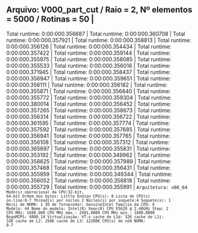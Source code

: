 Arquivo: V000_part_cut / Raio = 2, Nº elementos = 5000 / Rotinas = 50 |
-----------------------------------------------------------------------------------
Total runtime: 0:00:000.356687 |
Total runtime: 0:00:000.360708 |
Total runtime: 0:00:000.357921 |
Total runtime: 0:00:000.358813 |
Total runtime: 0:00:000.356126 |
Total runtime: 0:00:000.354434 |
Total runtime: 0:00:000.357422 |
Total runtime: 0:00:000.359144 |
Total runtime: 0:00:000.355975 |
Total runtime: 0:00:000.358085 |
Total runtime: 0:00:000.355533 |
Total runtime: 0:00:000.356016 |
Total runtime: 0:00:000.371945 |
Total runtime: 0:00:000.358437 |
Total runtime: 0:00:000.356947 |
Total runtime: 0:00:000.359651 |
Total runtime: 0:00:000.356111 |
Total runtime: 0:00:000.356182 |
Total runtime: 0:00:000.355871 |
Total runtime: 0:00:000.356840 |
Total runtime: 0:00:000.355772 |
Total runtime: 0:00:000.359304 |
Total runtime: 0:00:000.380014 |
Total runtime: 0:00:000.356452 |
Total runtime: 0:00:000.357265 |
Total runtime: 0:00:000.358673 |
Total runtime: 0:00:000.356314 |
Total runtime: 0:00:000.356722 |
Total runtime: 0:00:000.361595 |
Total runtime: 0:00:000.357774 |
Total runtime: 0:00:000.357592 |
Total runtime: 0:00:000.357685 |
Total runtime: 0:00:000.356941 |
Total runtime: 0:00:000.357765 |
Total runtime: 0:00:000.356108 |
Total runtime: 0:00:000.357312 |
Total runtime: 0:00:000.365697 |
Total runtime: 0:00:000.355831 |
Total runtime: 0:00:000.353192 |
Total runtime: 0:00:000.349962 |
Total runtime: 0:00:000.358625 |
Total runtime: 0:00:000.357989 |
Total runtime: 0:00:000.357488 |
Total runtime: 0:00:000.356431 |
Total runtime: 0:00:000.355959 |
Total runtime: 0:00:000.349344 |
Total runtime: 0:00:000.356052 |
Total runtime: 0:00:000.356818 |
Total runtime: 0:00:000.355729 |
Total runtime: 0:00:000.355991 |
<code>Arquitetura:           x86_64<code>
Modo(s) operacional da CPU:32-bit, 64-bit
Ordem dos bytes:       Little Endian
CPU(s):                8
Lista de CPU(s) on-line:0-7
Thread(s) per núcleo  2
Núcleo(s) por soquete:4
Soquete(s):            1
Nó(s) de NUMA:        1
ID de fornecedor:      GenuineIntel
Família da CPU:       6
Modelo:                44
Nome do modelo:        Intel(R) Xeon(R) CPU           E5620  @ 2.40GHz
Step:                  2
CPU MHz:               1600.000
CPU MHz máx.:         2401,0000
CPU MHz mín.:         1600,0000
BogoMIPS:              4800.14
Virtualização:       VT-x
cache de L1d:          32K
cache de L1i:          32K
cache de L2:           256K
cache de L3:           12288K
CPU(s) de nó0 NUMA:   0-7<code>
